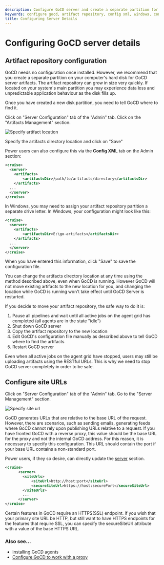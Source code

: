 ```yaml
---
description: Configure GoCD server and create a separate partition for GoCD server artifacts.
keywords: configure gocd, artifact repository, config xml, windows, configure site URLs, server management
title: Configuring Server Details
---
```


# Configuring GoCD server details

## Artifact repository configuration

GoCD needs no configuration once installed. However, we recommend that you create a separate partition on your computer's hard disk for GoCD server artifacts. The artifact repository can grow in size very quickly. If located on your system's main partition you may experience data loss and unpredictable application behaviour as the disk fills up.

Once you have created a new disk partition, you need to tell GoCD where to find it.

Click on "Server Configuration" tab of the "Admin" tab. Click on the "Artifacts Management" section.

![Specify artifact location](../images/artifact_location.png)

Specify the artifacts directory location and click on "Save"

Power users can also configure this via the **Config XML** tab on the
Admin section:

```xml
<cruise>
  <server>
    <artifacts>
        <artifactsDir>/path/to/artifacts/directory</artifactsDir>
    </artifacts>
  ...
  </server>
</cruise>
```

In Windows, you may need to assign your artifact repository partition a separate drive letter. In Windows, your configuration might look like this:

```xml
<cruise>
  <server>
    <artifacts>
        <artifactsDir>E:\go-artifacts</artifactsDir>
    </artifacts>
  ...
  </server>
</cruise>
```

When you have entered this information, click "Save" to save the configuration file.

You can change the artifacts directory location at any time using the method described above, even when GoCD is running. However GoCD will not move existing artifacts to the new location for you, and changing the location while GoCD is running won't take effect until GoCD Server is restarted.

If you decide to move your artifact repository, the safe way to do it is:

1. Pause all pipelines and wait until all active jobs on the agent grid has completed (all agents are in the state "idle")
2. Shut down GoCD server
3. Copy the artifact repository to the new location
4. Edit GoCD's configuration file manually as described above to tell GoCD where to find the artifacts
5. Restart GoCD server

Even when all active jobs on the agent grid have stopped, users may still be uploading artifacts using the RESTful URLs. This is why we need to stop GoCD server completely in order to be safe.

## Configure site URLs

Click on "Server Configuration" tab of the "Admin" tab. Go to the "Server Management" section.

![Specify site url](../images/site_url.png)

GoCD generates URLs that are relative to the base URL of the request. However, there are scenarios, such as sending emails, generating feeds where GoCD cannot rely upon publishing URLs relative to a request. If you have fronted GoCD with a reverse proxy, this value should be the base URL for the proxy and not the internal GoCD address. For this reason, it is necessary to specify this configuration. This URL should contain the port if your base URL contains a non-standard port.

Power users, if they so desire, can directly update the [server](../configuration/configuration_reference.html#server) section.

```xml
<cruise>
      <server>
        <siteUrls>
            <siteUrl>http://host:port</siteUrl>
            <secureSiteUrl>https://host:securePort</secureSiteUrl>
        </siteUrls>
        ...
      </server>
</cruise>
```

Certain features in GoCD require an HTTPS(SSL) endpoint. If you wish that your primary site URL be HTTP, but still want to have HTTPS endpoints for the features that require SSL, you can specify the secureSiteUrl attribute with a value of the base HTTPS URL.

### Also see...

- [Installing GoCD agents](../installation/installing_go_agent.html)
- [Configure GoCD to work with a proxy](../installation/configure-reverse-proxy.html)

